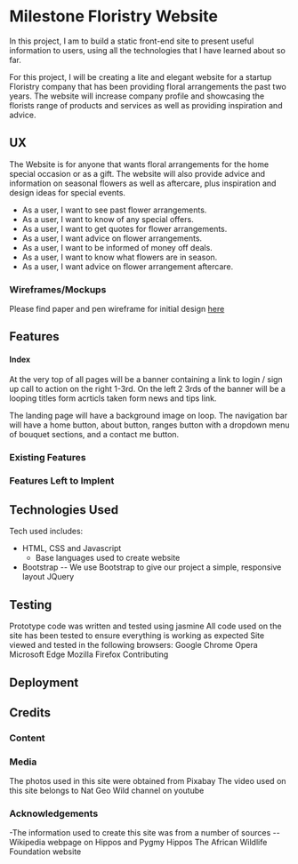 # Milestone Floristry Website

In this project, I am to build a static front-end site to present useful information to users, using all the technologies that I have learned about so far.

For this project, I will be creating a lite and elegant website for a startup Floristry company that has been providing floral arrangements the past two years. The website will increase company profile and showcasing the florists range of products and services as well as providing inspiration and advice.

## UX

The Website is for anyone that wants floral arrangements for the home special occasion or as a gift. The website will also provide advice and information on seasonal flowers as well as aftercare, plus inspiration and design ideas for special events.

- As a user, I want to see past flower arrangements.
- As a user, I want to know of any special offers.
- As a user, I want to get quotes for flower arrangements.
- As a user, I want advice on flower arrangements.
- As a user, I want to be informed of money off deals.
- As a user, I want to know what flowers are in season.
- As a user, I want advice on flower arrangement aftercare.

### Wireframes/Mockups

Please find paper and pen wireframe for initial design <a href="wireframes/initial-wireframe.jpeg">here</a>

## Features

#### Index

At the very top of all pages will be a banner containing a link to login / sign up call to action on the right 1-3rd. On the left 2 3rds of the banner will be a looping titles form acrticls taken form news and tips link.

The landing page will have a background image on loop. The navigation bar will have a home button, about button, ranges button with a dropdown menu of bouquet sections, and a contact me button.

### Existing Features

### Features Left to Implent

## Technologies Used

Tech used includes:

- HTML, CSS and Javascript
  - Base languages used to create website
- Bootstrap
  -- We use Bootstrap to give our project a simple, responsive layout
  JQuery

## Testing

Prototype code was written and tested using jasmine
All code used on the site has been tested to ensure everything is working as expected
Site viewed and tested in the following browsers:
Google Chrome
Opera
Microsoft Edge
Mozilla Firefox
Contributing

## Deployment

## Credits

### Content

### Media

The photos used in this site were obtained from Pixabay
The video used on this site belongs to Nat Geo Wild channel on youtube

### Acknowledgements

-The information used to create this site was from a number of sources
--Wikipedia webpage on Hippos and Pygmy Hippos
The African Wildlife Foundation website
